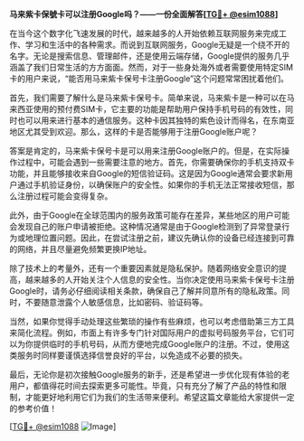 **马来紫卡保號卡可以注册Google吗？——一份全面解答[[TG💪+ @esim1088](https://t.me/s/esim1088)]**

在当今这个数字化飞速发展的时代，越来越多的人开始依赖互联网服务来完成工作、学习和生活中的各种需求。而说到互联网服务，Google无疑是一个绕不开的名字。无论是搜索信息、管理邮件，还是使用云端存储，Google提供的服务几乎涵盖了我们日常生活的方方面面。然而，对于一些身处海外或者需要使用特定SIM卡的用户来说，“能否用马来紫卡保号卡注册Google”这个问题常常困扰着他们。

首先，我们需要了解什么是马来紫卡保号卡。简单来说，马来紫卡是一种可以在马来西亚使用的预付费SIM卡，它主要的功能是帮助用户保持手机号码的有效性，同时也可以用来进行基本的通信服务。这种卡因其独特的紫色设计而得名，在东南亚地区尤其受到欢迎。那么，这样的卡是否能够用于注册Google账户呢？

答案是肯定的，马来紫卡保号卡是可以用来注册Google账户的。但是，在实际操作过程中，可能会遇到一些需要注意的地方。首先，你需要确保你的手机支持双卡功能，并且能够接收来自Google的短信验证码。这是因为Google通常会要求新用户通过手机验证身份，以确保账户的安全性。如果你的手机无法正常接收短信，那么注册过程可能会变得复杂。

此外，由于Google在全球范围内的服务政策可能存在差异，某些地区的用户可能会发现自己的账户申请被拒绝。这种情况通常是由于Google检测到了异常登录行为或地理位置问题。因此，在尝试注册之前，建议先确认你的设备已经连接到可靠的网络，并且尽量避免频繁更换IP地址。

除了技术上的考量外，还有一个重要因素就是隐私保护。随着网络安全意识的提高，越来越多的人开始关注个人信息的安全性。当你决定使用马来紫卡保号卡注册Google时，请务必仔细阅读相关条款，确保自己了解并同意所有的隐私政策。同时，不要随意泄露个人敏感信息，比如密码、验证码等。

当然，如果你觉得手动处理这些繁琐的操作有些麻烦，也可以考虑借助第三方工具来简化流程。例如，市面上有许多专门针对国际用户的虚拟号码服务平台，它们可以为你提供临时的手机号码，从而方便地完成Google账户的注册。不过，使用这类服务时同样要谨慎选择信誉良好的平台，以免造成不必要的损失。

最后，无论你是初次接触Google服务的新手，还是希望进一步优化现有体验的老用户，都值得花时间去探索更多可能性。毕竟，只有充分了解了产品的特性和限制，才能更好地利用它们为我们的生活带来便利。希望这篇文章能给大家提供一定的参考价值！

[[TG💪+ @esim1088](https://t.me/s/esim1088) ![Image](https://i.postimg.cc/4NQfJmqS/Snipaste-2025-05-13-00-14-12.png)]